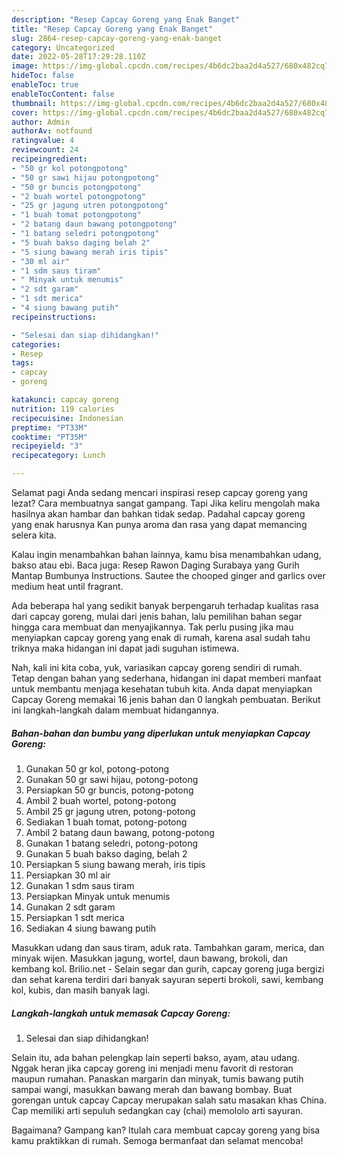 ```yaml
---
description: "Resep Capcay Goreng yang Enak Banget"
title: "Resep Capcay Goreng yang Enak Banget"
slug: 2864-resep-capcay-goreng-yang-enak-banget
category: Uncategorized
date: 2022-05-28T17:29:28.110Z
image: https://img-global.cpcdn.com/recipes/4b6dc2baa2d4a527/680x482cq70/capcay-goreng-foto-resep-utama.jpg
hideToc: false
enableToc: true
enableTocContent: false
thumbnail: https://img-global.cpcdn.com/recipes/4b6dc2baa2d4a527/680x482cq70/capcay-goreng-foto-resep-utama.jpg
cover: https://img-global.cpcdn.com/recipes/4b6dc2baa2d4a527/680x482cq70/capcay-goreng-foto-resep-utama.jpg
author: Admin
authorAv: notfound
ratingvalue: 4
reviewcount: 24
recipeingredient:
- "50 gr kol potongpotong"
- "50 gr sawi hijau potongpotong"
- "50 gr buncis potongpotong"
- "2 buah wortel potongpotong"
- "25 gr jagung utren potongpotong"
- "1 buah tomat potongpotong"
- "2 batang daun bawang potongpotong"
- "1 batang seledri potongpotong"
- "5 buah bakso daging belah 2"
- "5 siung bawang merah iris tipis"
- "30 ml air"
- "1 sdm saus tiram"
- " Minyak untuk menumis"
- "2 sdt garam"
- "1 sdt merica"
- "4 siung bawang putih"
recipeinstructions:

- "Selesai dan siap dihidangkan!"
categories:
- Resep
tags:
- capcay
- goreng

katakunci: capcay goreng 
nutrition: 119 calories
recipecuisine: Indonesian
preptime: "PT33M"
cooktime: "PT35M"
recipeyield: "3"
recipecategory: Lunch

---
```



Selamat pagi Anda sedang mencari inspirasi resep capcay goreng yang lezat? Cara membuatnya sangat gampang. Tapi Jika keliru mengolah maka hasilnya akan hambar dan bahkan tidak sedap. Padahal capcay goreng yang enak harusnya Kan punya aroma dan rasa yang dapat memancing selera kita.


Kalau ingin menambahkan bahan lainnya, kamu bisa menambahkan udang, bakso atau ebi. Baca juga: Resep Rawon Daging Surabaya yang Gurih Mantap Bumbunya Instructions. Sautee the chooped ginger and garlics over medium heat until fragrant.

Ada beberapa hal yang sedikit banyak berpengaruh terhadap kualitas rasa dari capcay goreng, mulai dari jenis bahan, lalu pemilihan bahan segar hingga cara membuat dan menyajikannya. Tak perlu pusing jika mau menyiapkan capcay goreng yang enak di rumah, karena asal sudah tahu triknya maka hidangan ini dapat jadi suguhan istimewa.


Nah, kali ini kita coba, yuk, variasikan capcay goreng sendiri di rumah. Tetap dengan bahan yang sederhana, hidangan ini dapat memberi manfaat untuk membantu menjaga kesehatan tubuh kita. Anda dapat menyiapkan Capcay Goreng memakai 16 jenis bahan dan 0 langkah pembuatan. Berikut ini langkah-langkah dalam membuat hidangannya.

<!--inarticleads1-->

##### Bahan-bahan dan bumbu yang diperlukan untuk menyiapkan Capcay Goreng:

1. Gunakan 50 gr kol, potong-potong
1. Gunakan 50 gr sawi hijau, potong-potong
1. Persiapkan 50 gr buncis, potong-potong
1. Ambil 2 buah wortel, potong-potong
1. Ambil 25 gr jagung utren, potong-potong
1. Sediakan 1 buah tomat, potong-potong
1. Ambil 2 batang daun bawang, potong-potong
1. Gunakan 1 batang seledri, potong-potong
1. Gunakan 5 buah bakso daging, belah 2
1. Persiapkan 5 siung bawang merah, iris tipis
1. Persiapkan 30 ml air
1. Gunakan 1 sdm saus tiram
1. Persiapkan  Minyak untuk menumis
1. Gunakan 2 sdt garam
1. Persiapkan 1 sdt merica
1. Sediakan 4 siung bawang putih


Masukkan udang dan saus tiram, aduk rata. Tambahkan garam, merica, dan minyak wijen. Masukkan jagung, wortel, daun bawang, brokoli, dan kembang kol. Brilio.net - Selain segar dan gurih, capcay goreng juga bergizi dan sehat karena terdiri dari banyak sayuran seperti brokoli, sawi, kembang kol, kubis, dan masih banyak lagi. 

<!--inarticleads2-->

##### Langkah-langkah untuk memasak Capcay Goreng:


1. Selesai dan siap dihidangkan!

Selain itu, ada bahan pelengkap lain seperti bakso, ayam, atau udang. Nggak heran jika capcay goreng ini menjadi menu favorit di restoran maupun rumahan. Panaskan margarin dan minyak, tumis bawang putih sampai wangi, masukkan bawang merah dan bawang bombay. Buat gorengan untuk capcay Capcay merupakan salah satu masakan khas China. Cap memiliki arti sepuluh sedangkan cay (chai) memololo arti sayuran. 

Bagaimana? Gampang kan? Itulah cara membuat capcay goreng yang bisa kamu praktikkan di rumah. Semoga bermanfaat dan selamat mencoba!
